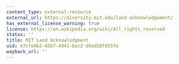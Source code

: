 ```yaml
---
content_type: external-resource
external_url: https://diversity.mit.edu/land-acknowledgement/
has_external_license_warning: true
license: https://en.wikipedia.org/wiki/All_rights_reserved
status: ''
title: MIT Land Acknowledgment
uid: e7cfe4b2-45b7-4941-bac2-d9ad58f055fe
wayback_url: ''
---
```

